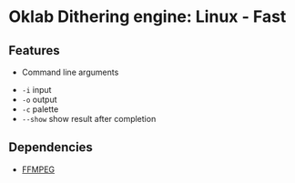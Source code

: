 # Oklab Dithering engine: Linux - Fast

## Features
* Command line arguments
- `-i` input 
- `-o` output
- `-c` palette
- `--show` show result after completion

## Dependencies
* [FFMPEG](https://www.gyan.dev/ffmpeg/builds/)
